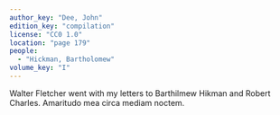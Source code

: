 ```yaml
---
author_key: "Dee, John"
edition_key: "compilation"
license: "CC0 1.0"
location: "page 179"
people:
  - "Hickman, Bartholomew"
volume_key: "I"
---
```

Walter Fletcher went with my letters to Barthilmew Hikman and Robert Charles.
Amaritudo mea circa mediam noctem.
